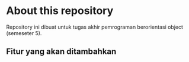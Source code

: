 # About this repository

Repository ini dibuat untuk tugas akhir pemrograman berorientasi object (semeseter 5).



## Fitur yang akan ditambahkan
